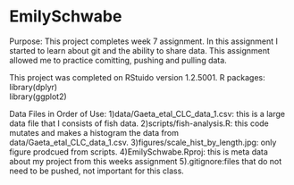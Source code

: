 # EmilySchwabe


Purpose: This project completes week 7 assignment. In this assignment I started to learn about git and the ability to share data. This assignment allowed me to practice comitting, pushing and pulling data. 

This project was completed on RStuido version 1.2.5001. 
R packages:
library(dplyr)  
library(ggplot2)

Data Files in Order of Use:
1)data/Gaeta_etal_CLC_data_1.csv: this is a large data file that I consists of fish data.
2)scripts/fish-analysis.R: this code mutates and makes a histogram the data from data/Gaeta_etal_CLC_data_1.csv. 
3)figures/scale_hist_by_length.jpg: only figure prodcued from scripts. 
4)EmilySchwabe.Rproj: this is meta data about my project from this weeks assignment
5).gitignore:files that do not need to be pushed, not important for this class. 